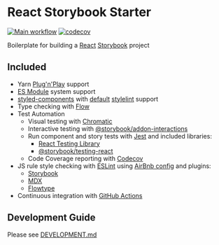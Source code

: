 # React Storybook Starter

[![Main workflow](https://github.com/psychobolt/react-storybook-starter/actions/workflows/main.yml/badge.svg)](https://github.com/psychobolt/react-storybook-starter/actions/workflows/main.yml)
[![codecov](https://codecov.io/gh/psychobolt/react-storybook-starter/branch/master/graph/badge.svg)](https://codecov.io/gh/psychobolt/react-storybook-starter/tree/master/src)

Boilerplate for building a [React](https://reactjs.org/) [Storybook](https://storybook.js.org/) project

## Included

- Yarn [Plug'n'Play](https://yarnpkg.com/features/pnp) support
- [ES Module](https://nodejs.org/api/esm.html) system support
- [styled-components](https://www.styled-components.com/) with [default](https://www.styled-components.com/docs/tooling#stylelint) [stylelint](https://stylelint.io/) support
- Type checking with [Flow](https://flow.org)
- Test Automation
    - Visual testing with [Chromatic](https://www.chromatic.com/)
    - Interactive testing with [@storybook/addon-interactions](https://www.npmjs.com/package/@storybook/addon-interactions)
    - Run component and story tests with [Jest](https://jestjs.io/) and included libraries:
        - [React Testing Library](https://testing-library.com/docs/react-testing-library)
        - [@storybook/testing-react](https://www.npmjs.com/package/testing-react)
    - Code Coverage reporting with [Codecov](https://codecov.io/)
- JS rule style checking with [ESLint](http://eslint.org/) using [AirBnb config](https://www.npmjs.com/package/eslint-config-airbnb) and plugins:
    - [Storybook](https://www.npmjs.com/package/eslint-plugin-storybook)
    - [MDX](https://www.npmjs.com/package/eslint-plugin-mdx)
    - [Flowtype](https://www.npmjs.com/package/eslint-plugin-flowtype)
- Continuous integration with [GitHub Actions](https://github.com/features/actions)

## Development Guide

Please see [DEVELOPMENT.md](DEVELOPMENT.md)
